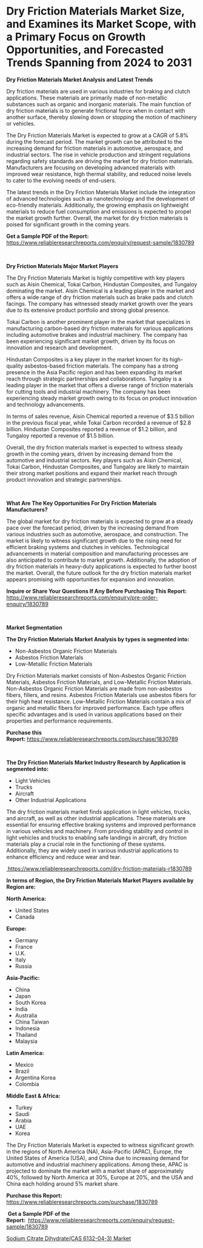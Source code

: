 <p><h1>Dry Friction Materials Market Size, and Examines its Market Scope, with a Primary Focus on Growth Opportunities, and Forecasted Trends Spanning from 2024 to 2031</h1></p><p><strong>Dry Friction Materials Market Analysis and Latest Trends</strong></p>
<p><p>Dry friction materials are used in various industries for braking and clutch applications. These materials are primarily made of non-metallic substances such as organic and inorganic materials. The main function of dry friction materials is to generate frictional force when in contact with another surface, thereby slowing down or stopping the motion of machinery or vehicles.</p><p>The Dry Friction Materials Market is expected to grow at a CAGR of 5.8% during the forecast period. The market growth can be attributed to the increasing demand for friction materials in automotive, aerospace, and industrial sectors. The rise in vehicle production and stringent regulations regarding safety standards are driving the market for dry friction materials. Manufacturers are focusing on developing advanced materials with improved wear resistance, high thermal stability, and reduced noise levels to cater to the evolving needs of end-users.</p><p>The latest trends in the Dry Friction Materials Market include the integration of advanced technologies such as nanotechnology and the development of eco-friendly materials. Additionally, the growing emphasis on lightweight materials to reduce fuel consumption and emissions is expected to propel the market growth further. Overall, the market for dry friction materials is poised for significant growth in the coming years.</p></p>
<p><strong>Get a Sample PDF of the Report:&nbsp;</strong> <a href="https://www.reliableresearchreports.com/enquiry/request-sample/1830789">https://www.reliableresearchreports.com/enquiry/request-sample/1830789</a></p>
<p>&nbsp;</p>
<p><strong>Dry Friction Materials Major Market Players</strong></p>
<p><p>The Dry Friction Materials Market is highly competitive with key players such as Aisin Chemical, Tokai Carbon, Hindustan Composites, and Tungaloy dominating the market. Aisin Chemical is a leading player in the market and offers a wide range of dry friction materials such as brake pads and clutch facings. The company has witnessed steady market growth over the years due to its extensive product portfolio and strong global presence.</p><p>Tokai Carbon is another prominent player in the market that specializes in manufacturing carbon-based dry friction materials for various applications including automotive brakes and industrial machinery. The company has been experiencing significant market growth, driven by its focus on innovation and research and development.</p><p>Hindustan Composites is a key player in the market known for its high-quality asbestos-based friction materials. The company has a strong presence in the Asia Pacific region and has been expanding its market reach through strategic partnerships and collaborations. Tungaloy is a leading player in the market that offers a diverse range of friction materials for cutting tools and industrial machinery. The company has been experiencing steady market growth owing to its focus on product innovation and technology advancements.</p><p>In terms of sales revenue, Aisin Chemical reported a revenue of $3.5 billion in the previous fiscal year, while Tokai Carbon recorded a revenue of $2.8 billion. Hindustan Composites reported a revenue of $1.2 billion, and Tungaloy reported a revenue of $1.5 billion.</p><p>Overall, the dry friction materials market is expected to witness steady growth in the coming years, driven by increasing demand from the automotive and industrial sectors. Key players such as Aisin Chemical, Tokai Carbon, Hindustan Composites, and Tungaloy are likely to maintain their strong market positions and expand their market reach through product innovation and strategic partnerships.</p></p>
<p>&nbsp;</p>
<p><strong>What Are The Key Opportunities For Dry Friction Materials Manufacturers?</strong></p>
<p><p>The global market for dry friction materials is expected to grow at a steady pace over the forecast period, driven by the increasing demand from various industries such as automotive, aerospace, and construction. The market is likely to witness significant growth due to the rising need for efficient braking systems and clutches in vehicles. Technological advancements in material composition and manufacturing processes are also anticipated to contribute to market growth. Additionally, the adoption of dry friction materials in heavy-duty applications is expected to further boost the market. Overall, the future outlook for the dry friction materials market appears promising with opportunities for expansion and innovation.</p></p>
<p><strong>Inquire or Share Your Questions If Any Before Purchasing This Report:</strong> <a href="https://www.reliableresearchreports.com/enquiry/pre-order-enquiry/1830789">https://www.reliableresearchreports.com/enquiry/pre-order-enquiry/1830789</a></p>
<p>&nbsp;</p>
<p><strong>Market Segmentation</strong></p>
<p><strong>The Dry Friction Materials Market Analysis by types is segmented into:</strong></p>
<p><ul><li>Non-Asbestos Organic Friction Materials</li><li>Asbestos Friction Materials</li><li>Low-Metallic Friction Materials</li></ul></p>
<p><p>Dry Friction Materials market consists of Non-Asbestos Organic Friction Materials, Asbestos Friction Materials, and Low-Metallic Friction Materials. Non-Asbestos Organic Friction Materials are made from non-asbestos fibers, fillers, and resins. Asbestos Friction Materials use asbestos fibers for their high heat resistance. Low-Metallic Friction Materials contain a mix of organic and metallic fibers for improved performance. Each type offers specific advantages and is used in various applications based on their properties and performance requirements.</p></p>
<p><strong>Purchase this Report:&nbsp;</strong><a href="https://www.reliableresearchreports.com/purchase/1830789">https://www.reliableresearchreports.com/purchase/1830789</a></p>
<p>&nbsp;</p>
<p><strong>The Dry Friction Materials Market Industry Research by Application is segmented into:</strong></p>
<p><ul><li>Light Vehicles</li><li>Trucks</li><li>Aircraft</li><li>Other Industrial Applications</li></ul></p>
<p><p>The dry friction materials market finds application in light vehicles, trucks, and aircraft, as well as other industrial applications. These materials are essential for ensuring effective braking systems and improved performance in various vehicles and machinery. From providing stability and control in light vehicles and trucks to enabling safe landings in aircraft, dry friction materials play a crucial role in the functioning of these systems. Additionally, they are widely used in various industrial applications to enhance efficiency and reduce wear and tear.</p></p>
<p><a href="https://www.reliableresearchreports.com/dry-friction-materials-r1830789">&nbsp;https://www.reliableresearchreports.com/dry-friction-materials-r1830789</a></p>
<p><strong>In terms of Region, the Dry Friction Materials Market Players available by Region are:</strong></p>
<p>
    <p> <strong> North America: </strong>
        <ul>
            <li>United States</li>
            <li>Canada</li>
        </ul>
        </p> 
    <p> <strong> Europe: </strong>
        <ul>
            <li>Germany</li>
            <li>France</li>
            <li>U.K.</li>
            <li>Italy</li>
            <li>Russia</li>
        </ul>
        </p> 
    <p> <strong> Asia-Pacific: </strong>
        <ul>
            <li>China</li>
            <li>Japan</li>
            <li>South Korea</li>
            <li>India</li>
            <li>Australia</li>
            <li>China Taiwan</li>
            <li>Indonesia</li>
            <li>Thailand</li>
            <li>Malaysia</li>
        </ul>
        </p> 
    <p> <strong> Latin America: </strong>
        <ul>
            <li>Mexico</li>
            <li>Brazil</li>
            <li>Argentina Korea</li>
            <li>Colombia</li>
        </ul>
        </p> 
    <p> <strong> Middle East & Africa: </strong>
        <ul>
            <li>Turkey</li>
            <li>Saudi</li>
            <li>Arabia</li>
            <li>UAE</li>
            <li>Korea</li>
        </ul>
    </p>
    </p>
<p><p>The Dry Friction Materials Market is expected to witness significant growth in the regions of North America (NA), Asia-Pacific (APAC), Europe, the United States of America (USA), and China due to increasing demand for automotive and industrial machinery applications. Among these, APAC is projected to dominate the market with a market share of approximately 40%, followed by North America at 30%, Europe at 20%, and the USA and China each holding around 5% market share.</p></p>
<p><strong>Purchase this Report: </strong><a href="https://www.reliableresearchreports.com/purchase/1830789">https://www.reliableresearchreports.com/purchase/1830789</a></p>
<p>&nbsp;<strong>Get a Sample PDF of the Report:&nbsp;&nbsp;</strong><a href="https://www.reliableresearchreports.com/enquiry/request-sample/1830789">https://www.reliableresearchreports.com/enquiry/request-sample/1830789</a></p>
<p><strong></strong></p>
<p><p><a href="https://github.com/juniordelafrance/Market-Research-Report-List-3/blob/main/sodium-citrate-dihydratecas-6132-04-3-market.md">Sodium Citrate Dihydrate(CAS 6132-04-3) Market</a></p></p>